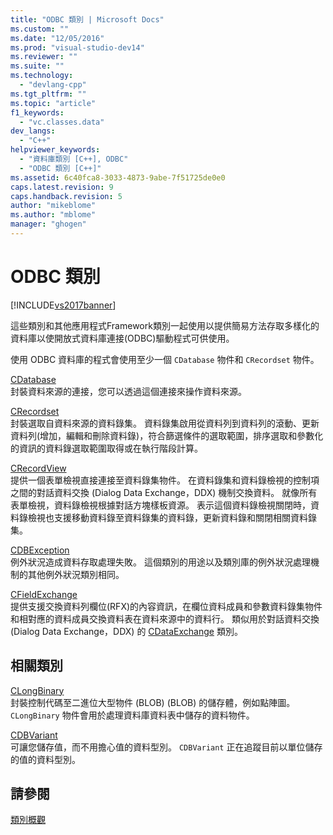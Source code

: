 ```yaml
---
title: "ODBC 類別 | Microsoft Docs"
ms.custom: ""
ms.date: "12/05/2016"
ms.prod: "visual-studio-dev14"
ms.reviewer: ""
ms.suite: ""
ms.technology: 
  - "devlang-cpp"
ms.tgt_pltfrm: ""
ms.topic: "article"
f1_keywords: 
  - "vc.classes.data"
dev_langs: 
  - "C++"
helpviewer_keywords: 
  - "資料庫類別 [C++], ODBC"
  - "ODBC 類別 [C++]"
ms.assetid: 6c40fca8-3033-4873-9abe-7f51725de0e0
caps.latest.revision: 9
caps.handback.revision: 5
author: "mikeblome"
ms.author: "mblome"
manager: "ghogen"
---
```

# ODBC 類別
[!INCLUDE[vs2017banner](../assembler/inline/includes/vs2017banner.md)]

這些類別和其他應用程式Framework類別一起使用以提供簡易方法存取多樣化的資料庫以使開放式資料庫連接\(ODBC\)驅動程式可供使用。  
  
 使用 ODBC 資料庫的程式會使用至少一個 `CDatabase` 物件和 `CRecordset` 物件。  
  
 [CDatabase](../mfc/reference/cdatabase-class.md)  
 封裝資料來源的連接，您可以透過這個連接來操作資料來源。  
  
 [CRecordset](../mfc/reference/crecordset-class.md)  
 封裝選取自資料來源的資料錄集。  資料錄集啟用從資料列到資料列的滾動、更新資料列\(增加，編輯和刪除資料錄\)，符合篩選條件的選取範圍，排序選取和參數化的資訊的資料錄選取範圍取得或在執行階段計算。  
  
 [CRecordView](../mfc/reference/crecordview-class.md)  
 提供一個表單檢視直接連接至資料錄集物件。  在資料錄集和資料錄檢視的控制項之間的對話資料交換 \(Dialog Data Exchange，DDX\) 機制交換資料。  就像所有表單檢視，資料錄檢視根據對話方塊樣板資源。  表示這個資料錄檢視關閉時，資料錄檢視也支援移動資料錄至資料錄集的資料錄，更新資料錄和關閉相關資料錄集。  
  
 [CDBException](../mfc/reference/cdbexception-class.md)  
 例外狀況造成資料存取處理失敗。  這個類別的用途以及類別庫的例外狀況處理機制的其他例外狀況類別相同。  
  
 [CFieldExchange](../mfc/reference/cfieldexchange-class.md)  
 提供支援交換資料列欄位\(RFX\)的內容資訊，在欄位資料成員和參數資料錄集物件和相對應的資料成員交換資料表在資料來源中的資料行。  類似用於對話資料交換 \(Dialog Data Exchange，DDX\) 的 [CDataExchange](../mfc/reference/cdataexchange-class.md) 類別。  
  
## 相關類別  
 [CLongBinary](../mfc/reference/clongbinary-class.md)  
 封裝控制代碼至二進位大型物件 \(BLOB\) \(BLOB\) 的儲存體，例如點陣圖。  `CLongBinary` 物件會用於處理資料庫資料表中儲存的資料物件。  
  
 [CDBVariant](../mfc/reference/cdbvariant-class.md)  
 可讓您儲存值，而不用擔心值的資料型別。  `CDBVariant` 正在追蹤目前以單位儲存的值的資料型別。  
  
## 請參閱  
 [類別概觀](../mfc/class-library-overview.md)
